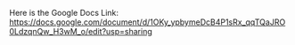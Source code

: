 Here is the Google Docs Link:
https://docs.google.com/document/d/1OKy_ypbymeDcB4P1sRx_qqTQaJRO0LdzqnQw_H3wM_o/edit?usp=sharing
